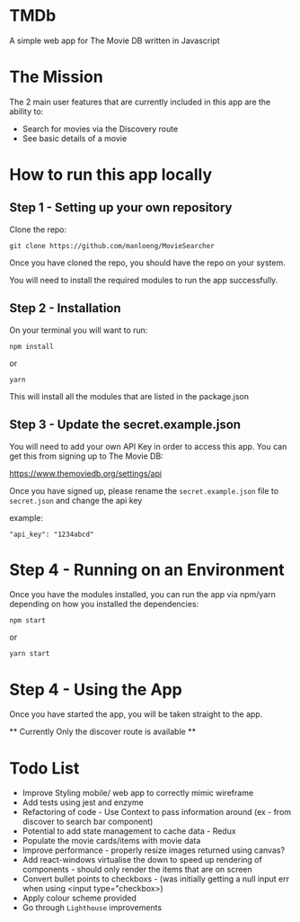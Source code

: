 # TMDb

A simple web app for The Movie DB written in Javascript

# The Mission

The 2 main user features that are currently included in this app are the ability to:

- Search for movies via the Discovery route
- See basic details of a movie

# How to run this app locally

## Step 1 - Setting up your own repository

Clone the repo:

```
git clone https://github.com/manloeng/MovieSearcher
```

Once you have cloned the repo, you should have the repo on your system.

You will need to install the required modules to run the app successfully.

## Step 2 - Installation

On your terminal you will want to run:

```
npm install
```

or

```
yarn
```

This will install all the modules that are listed in the package.json

## Step 3 - Update the secret.example.json

You will need to add your own API Key in order to access this app.
You can get this from signing up to The Movie DB:

https://www.themoviedb.org/settings/api

Once you have signed up, please rename the `secret.example.json` file to `secret.json` and change the api key

example:

```
"api_key": "1234abcd"
```

# Step 4 - Running on an Environment

Once you have the modules installed, you can run the app via npm/yarn depending on how you installed the dependencies:

```
npm start
```

or

```
yarn start
```

# Step 4 - Using the App

Once you have started the app, you will be taken straight to the app.

** Currently Only the discover route is available **

# Todo List

- Improve Styling mobile/ web app to correctly mimic wireframe
- Add tests using jest and enzyme
- Refactoring of code - Use Context to pass information around (ex - from discover to search bar component)
- Potential to add state management to cache data - Redux
- Populate the movie cards/items with movie data
- Improve performance - properly resize images returned using canvas?
- Add react-windows virtualise the down to speed up rendering of components - should only render the items that are on screen
- Convert bullet points to checkboxs - (was initially getting a null input err when using <input type="checkbox>)
- Apply colour scheme provided
- Go through `Lighthouse` improvements
